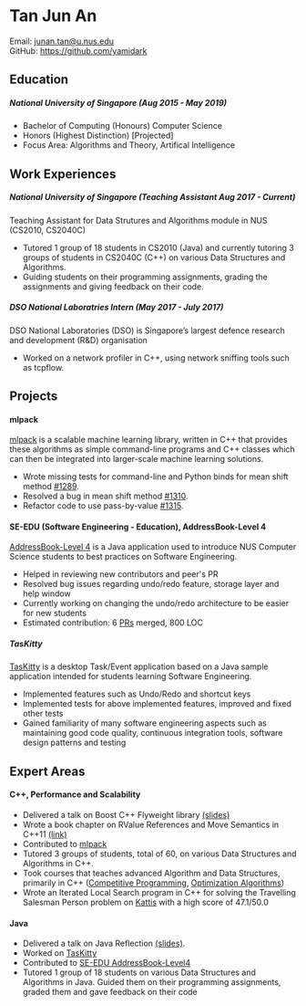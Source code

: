 # Tan Jun An

Email: junan.tan@u.nus.edu<br>
GitHub: <https://github.com/yamidark>

## Education

##### National University of Singapore (Aug 2015 - May 2019)
  * Bachelor of Computing (Honours) Computer Science
  * Honors (Highest Distinction) [Projected]
  * Focus Area: Algorithms and Theory, Artifical Intelligence

## Work Experiences

##### National University of Singapore (Teaching Assistant Aug 2017 - Current)
Teaching Assistant for Data Strutures and Algorithms module in NUS (CS2010, CS2040C)

  * Tutored 1 group of 18 students in CS2010 (Java) and currently tutoring
3 groups of students in CS2040C (C++) on various Data Structures and Algorithms.
  * Guiding students on their programming assignments, grading the assignments and 
giving feedback on their code.

##### DSO National Laboratries Intern (May 2017 - July 2017)
DSO National Laboratories (DSO) is Singapore’s largest defence 
research and development (R&D) organisation

  * Worked on a network profiler in C++, using network sniffing tools
such as tcpflow.

## Projects

#### mlpack
[mlpack](http://www.mlpack.org/) is a scalable machine learning library, written in C++ that provides these algorithms as simple command-line programs and C++ classes which can then be integrated into larger-scale machine learning solutions.
  * Wrote missing tests for command-line and Python binds for mean shift method [#1289](https://github.com/mlpack/mlpack/pull/1289).
  * Resolved a bug in mean shift method [#1310](https://github.com/mlpack/mlpack/pull/1310).
  * Refactor code to use pass-by-value [#1315](https://github.com/mlpack/mlpack/pull/1315).

#### SE-EDU (Software Engineering - Education), AddressBook-Level 4
[AddressBook-Level 4](https://github.com/se-edu/addressbook-level4) is a Java application used to introduce NUS Computer Science students to best practices on Software Engineering.
  * Helped in reviewing new contributors and peer's PR
  * Resolved bug issues regarding undo/redo feature, storage layer and help window
  * Currently working on changing the undo/redo architecture to be easier for new students
  * Estimated contribution: 6 [PRs](https://github.com/se-edu/addressbook-level4/pulls?q=is%3Apr+author%3Ayamidark+is%3Aclosed) merged, 800 LOC

##### TasKitty
[TasKitty](https://github.com/CS2103AUG2016-W14-C4/main) is a desktop Task/Event application based on a Java sample application intended for students learning Software Engineering.
  * Implemented features such as Undo/Redo and shortcut keys
  * Implemented tests for above implemented features, improved and fixed other tests
  * Gained familiarity of many software engineering aspects such as maintaining good code quality, continuous integration tools, software design patterns and testing

## Expert Areas

#### C++, Performance and Scalability
  * Delivered a talk on Boost C++ Flyweight library [\(slides\)](https://github.com/nus-cs3281/2018/issues/24)
  * Wrote a book chapter on RValue References and Move Semantics in C++11 [\(link\)](https://github.com/se-edu/learningresources/blob/master/contents/c++/rvalue.md)
  * Contributed to [mlpack](#mlpack)
  * Tutored 3 groups of students, total of 60, on various Data Structures and Algorithms in C++.
  * Took courses that teaches advanced Algorithm and Data Structures, primarily in C++ ([Competitive Programming](http://www.comp.nus.edu.sg/~stevenha/cs3233.html), [Optimization Algorithms](http://www.comp.nus.edu.sg/~stevenha/cs4234.html))
  * Wrote an Iterated Local Search program in C++ for solving the Travelling Salesman Person problem on [Kattis](https://open.kattis.com/problems/tsp) with a high score of 47.1/50.0

#### Java
  * Delivered a talk on Java Reflection [\(slides\)](https://github.com/nus-cs3281/2018/issues/97).
  * Worked on [TasKitty](#taskitty)
  * Contributed to [SE-EDU AddressBook-Level4](#se-edu-software-engineering---education-addressbook-level-4)
  * Tutored 1 group of 18 students on various Data Structures and Algorithms in Java. Guided them on their programming assignments, graded them and gave feedback on their code
